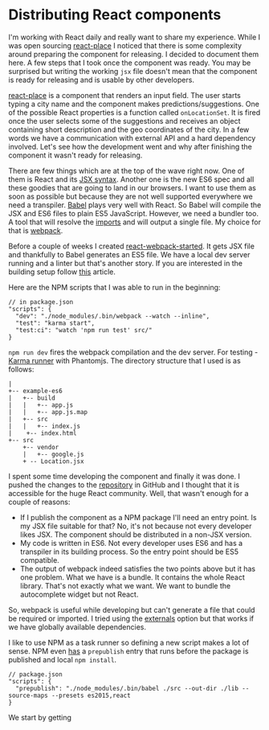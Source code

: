 # Distributing React components

I'm working with React daily and really want to share my experience. While I was open sourcing [react-place](https://github.com/krasimir/react-place) I noticed that there is some complexity around preparing the component for releasing. I decided to document them here. A few steps that I took once the component was ready. You may be surprised but writing the working `jsx` file doesn't mean that the component is ready for releasing and is usable by other developers.

[react-place](https://github.com/krasimir/react-place) is a component that renders an input field. The user starts typing a city name and the component makes predictions/suggestions. One of the possible React properties is a function called `onLocationSet`. It is fired once the user selects some of the suggestions and receives an object containing short description and the geo coordinates of the city. In a few words we have a communication with external API and a hard dependency involved. Let's see how the development went and why after finishing the component it wasn't ready for releasing.

There are few things which are at the top of the wave right now. One of them is React and its [JSX syntax](https://facebook.github.io/react/docs/jsx-in-depth.html). Another one is the new ES6 spec and all these goodies that are going to land in our browsers. I want to use them as soon as possible but because they are not well supported everywhere we need a transpiler. [Babel](http://babeljs.io/) plays very well with React. So Babel will compile the JSX and ES6 files to plain ES5 JavaScript. However, we need a bundler too. A tool that will resolve the [imports](https://developer.mozilla.org/en-US/docs/Web/JavaScript/Reference/Statements/import) and will output a single file. My choice for that is [webpack](https://webpack.github.io/). 

Before a couple of weeks I created [react-webpack-started](https://github.com/krasimir/react-webpack-starter). It gets JSX file and thankfully to Babel generates an ES5 file. We have a local dev server running and a linter but that's another story. If you are interested in the building setup follow [this](http://krasimirtsonev.com/blog/article/a-modern-react-starter-pack-based-on-webpack) article.

Here are the NPM scripts that I was able to run in the beginning:

```
// in package.json
"scripts": {
  "dev": "./node_modules/.bin/webpack --watch --inline",
  "test": "karma start",
  "test:ci": "watch 'npm run test' src/"
}
```
`npm run dev` fires the webpack compilation and the dev server. For testing - [Karma runner](http://karma-runner.github.io/) with Phantomjs. The directory structure that I used is as follows:

```
|
+-- example-es6
|   +-- build
|   |   +-- app.js
|   |   +-- app.js.map
|   +-- src
|   |   +-- index.js
|    +-- index.html
+-- src
    +-- vendor
    |   +-- google.js
    + -- Location.jsx
```

I spent some time developing the component and finally it was done. I pushed the changes to the [repository](https://github.com/krasimir/react-place) in GitHub and I thought that it is accessible for the huge React community. Well, that wasn't enough for a couple of reasons:

* If I publish the component as a NPM package I'll need an entry point. Is my JSX file suitable for that? No, it's not because not every developer likes JSX. The component should be distributed in a non-JSX version.
* My code is written in ES6. Not every developer uses ES6 and has a transpiler in its building process. So the entry point should be ES5 compatible.
* The output of webpack indeed satisfies the two points above but it has one problem. What we have is a bundle. It contains the whole React library. That's not exactly what we want. We want to bundle the autocomplete widget but not React.

So, webpack is useful while developing but can't generate a file that could be required or imported. I tried using the [externals](https://webpack.github.io/docs/library-and-externals.html) option but that works if we have globally available dependencies. 

I like to use NPM as a task runner so defining a new script makes a lot of sense. NPM even [has](https://docs.npmjs.com/misc/scripts) a `prepublish` entry that runs before the package is published and local `npm install`.

```
// package.json
"scripts": {
  "prepublish": "./node_modules/.bin/babel ./src --out-dir ./lib --source-maps --presets es2015,react
}
```

We start by getting 






